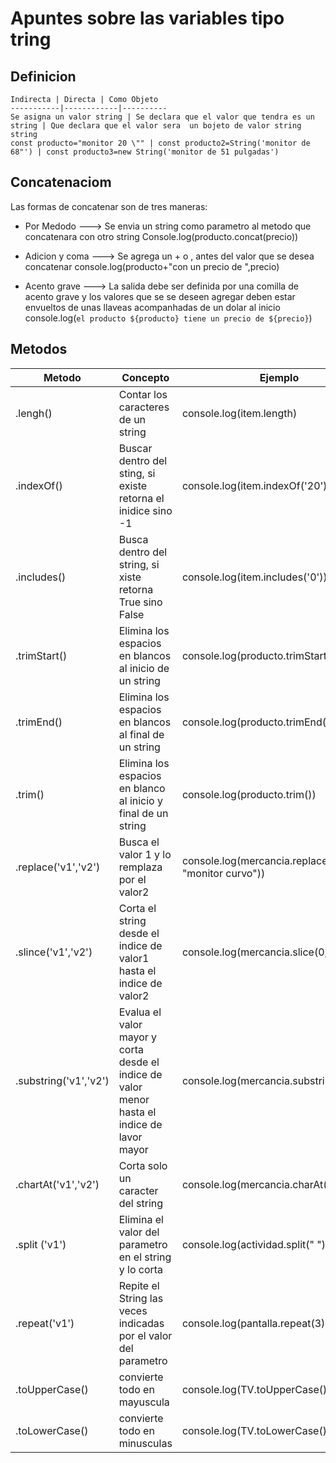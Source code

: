 # Apuntes sobre las variables tipo tring

## Definicion

    Indirecta | Directa | Como Objeto
    -----------|------------|----------
    Se asigna un valor string | Se declara que el valor que tendra es un string | Que declara que el valor sera  un bojeto de valor string string
    const producto="monitor 20 \"" | const producto2=String('monitor de 68"') | const producto3=new String('monitor de 51 pulgadas')

## Concatenaciom

Las formas de  concatenar son de tres maneras:

* Por Medodo ---> Se envia un string como parametro al metodo que concatenara con otro string
Console.log(producto.concat(precio))

* Adicion y coma ---> Se agrega un + o , antes del valor que se desea concatenar
console.log(producto+"con un precio de ",precio)

* Acento grave ---> La salida debe ser definida por una comilla de acento grave y los valores que se  se deseen agregar deben estar envueltos de unas llaveas acompanhadas de un dolar al inicio
console.log(`el producto ${producto} tiene un precio de ${precio}`)

## Metodos

 Metodo | Concepto | Ejemplo 
 -----------|----------|-----------
 .lengh() | Contar los caracteres de un string | console.log(item.length)
 .indexOf() | Buscar dentro del sting, si existe retorna el inidice  sino -1 | console.log(item.indexOf('20'))
 .includes() | Busca dentro del string, si xiste retorna True sino False | console.log(item.includes('0'))
 .trimStart() | Elimina los espacios en blancos al inicio de un string | console.log(producto.trimStart())
 .trimEnd() | Elimina los espacios en blancos al final de un string |  console.log(producto.trimEnd())
 .trim() | Elimina los espacios en blanco al inicio y final de un string |  console.log(producto.trim())
 .replace('v1','v2') | Busca el valor 1 y lo remplaza por el valor2 | console.log(mercancia.replace('monitor', "monitor curvo"))
 .slince('v1','v2') | Corta el string desde el indice de valor1 hasta el indice de valor2 | console.log(mercancia.slice(0,12))
 .substring('v1','v2') |  Evalua el valor mayor y corta desde el indice de valor menor hasta el indice de lavor mayor | console.log(mercancia.substring(12,0))
 .chartAt('v1','v2') | Corta solo un caracter del string | console.log(mercancia.charAt(0))
.split ('v1') | Elimina el valor del parametro en el string y lo corta | console.log(actividad.split(" "))
.repeat('v1') | Repite el String las veces indicadas por el valor del parametro | console.log(pantalla.repeat(3))
.toUpperCase() | convierte todo en mayuscula | console.log(TV.toUpperCase())
.toLowerCase() | convierte todo en minusculas | console.log(TV.toLowerCase())
